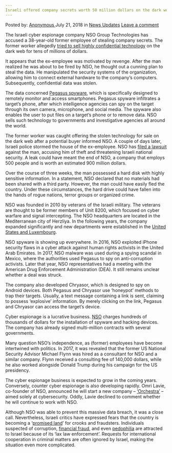 ```yaml
---
Israeli offered company secrets worth 50 million dollars on the dark web
---
```

<article class="post-listing post-26358 post type-post status-publish format-standard has-post-thumbnail hentry category-news-updates tag-1447 tag-company tag-dark tag-dollars tag-israeli tag-million tag-offered tag-secrets tag-web tag-worth">
<div class="post-inner">
<span>Posted by: <a href="https://www.deepdotweb.com/author/anony/" title="">Anonymous </a></span>
<span>July 21, 2018</span>
<span>in <a href="https://www.deepdotweb.com/category/news-updates/" rel="category tag">News Updates</a></span>
<span><a href="https://www.deepdotweb.com/2018/07/21/israeli-offered-company-secrets-worth-50-million-dollars-on-the-dark-web/#respond">Leave a comment</a></span>


<p>The Israeli cyber espionage company NSO Group Technologies has accused a 38-year-old former employee of stealing company secrets. The former worker allegedly <a href="https://www.jpost.com/Israel-News/Cyber-Crime-Israeli-tried-to-sell-secrets-on-dark-web-for-USD-50-million-561704">tried to sell highly confidential technology</a> on the dark web for tens of millions of dollars.<img class="wp-image-26361 aligncenter" src="https://www.deepdotweb.com/wp-content/uploads/2018/07/c-users-gebruiker-desktop-ny-gym-week-51-nso-jpg.jpeg" alt="" srcset="https://www.deepdotweb.com/wp-content/uploads/2018/07/c-users-gebruiker-desktop-ny-gym-week-51-nso-jpg.jpeg 587w, https://www.deepdotweb.com/wp-content/uploads/2018/07/c-users-gebruiker-desktop-ny-gym-week-51-nso-jpg-300x179.jpeg 300w" sizes="(max-width: 587px) 100vw, 587px" /></p>
<p>It appears that the ex-employee was motivated by revenge. After the man realized he was about to be fired by NSO, he thought out a cunning plan to steal the data. He manipulated the security systems of the organization, allowing him to connect external hardware to the company’s computers. Subsequently, confidential data was stolen.</p>
<p>The data concerned <a href="https://www.security.nl/posting/568819/NSO-medewerker+verdacht+van+diefstal+Pegasus-spyware">Pegasus spyware</a>, which is specifically designed to remotely monitor and access smartphones. Pegasus spyware infiltrates a target’s phone, after which intelligence agencies can spy on the target through its own camera, microphone, and social media. The spyware also enables the user to put files on a target’s phone or to remove data. NSO sells such technology to governments and investigative agencies all around the world.</p>
<p>The former worker was caught offering the stolen technology for sale on the dark web after a potential buyer informed NSO. A couple of days later, Israeli police stormed the house of the ex-employee. NSO has <a href="http://go.ynet.co.il/pic/news/cyber123.pdf">filed a lawsuit</a> against the man, accusing him of theft and threatening Israeli national security. A leak could have meant the end of NSO, a company that employs 500 people and is worth an estimated 900 million dollars.</p>
<p>Over the course of three weeks, the man possessed a hard disk with highly sensitive information. In a statement, NSO declared that no materials had been shared with a third party. However, the man could have easily fled the country. Under these circumstances, the hard drive could have fallen into the hands of rogue nations, terror groups or organized crime.</p>
<p>NSO was founded in 2010 by veterans of the Israeli military. The veterans are thought to be former members of Unit 8200, which focused on cyber warfare and signal intercepting. The NSO headquarters are located in the Mediterranean city of Herzliya. In the following years, the company expanded significantly and new departments were established in the <a href="https://www.fastcompany.com/40469864/the-billion-dollar-company-helping-governments-hack-our-phones">United States and Luxembourg</a>.</p>
<p>NSO spyware is showing up everywhere. In 2016, NSO exploited iPhone security flaws in a cyber attack against human rights activists in the United Arab Emirates. In 2017, NSO malware was used during a spying scandal in Mexico, where the authorities used Pegasus to spy on anti-corruption activists. Later that year, NSO representatives had a meeting with the American Drug Enforcement Administration (DEA). It still remains unclear whether a deal was struck.</p>
<p>The company also developed Chryasor, which is designed to spy on Android devices. Both Pegasus and Chryasor use ‘honeypot’ methods to trap their targets. Usually, a text message containing a link is sent, claiming to possess ‘explosive’ information. By merely clicking on the link, Pegasus and Chryasor can access the target’s device.</p>
<p>Cyber espionage is a lucrative business. <a href="https://www.deepdotweb.com/2017/08/22/dea-talks-iphone-hacking-group/">NSO</a> charges hundreds of thousands of dollars for the installation of spyware and hacking devices. The company has already signed multi-million contracts with several governments.</p>
<p>Many question NSO’s independence, as (former) employees have become intertwined with politics. In 2017, it was revealed that the former US National Security Advisor Michael Flynn was hired as a consultant for NSO and a similar company. Flynn received a consulting fee of 140,000 dollars, while he also worked alongside Donald Trump during his campaign for the US presidency.</p>
<p>The cyber espionage business is expected to grow in the coming years. Conversely, counter cyber espionage is also developing rapidly. Omri Lavie, co-founder of NSO, announced he will start a new company – <a href="https://www.reuters.com/article/us-cyber-summit-orchestra/israeli-hacking-firms-founders-to-move-into-cyber-defence-idUSKBN1D22BO">‘Orchestra’</a> – aimed solely at cybersecurity. Oddly, Lavie declined to comment whether he will continue to work with NSO.</p>
<p>Although NSO was able to prevent this massive data breach, it was a close call. Nevertheless, Israeli critics have expressed fears that the country is becoming a ‘<a href="https://www.timesofisrael.com/dont-let-israel-become-the-promised-land-of-impunity-for-crooks-and-fraudsters/">promised land</a>’ for crooks and fraudsters. Individuals suspected of corruption, <a href="https://www.deepdotweb.com/2018/06/06/money-laundering-case-in-israel-leads-to-the-seizure-of-1000-bitcoins/">financial fraud</a>, and even <a href="https://www.independent.co.uk/news/world/israel-safe-haven-paedophiles-jerusalem-sex-abuse-jewish-community-watch-a7445246.html">pedophilia</a> are attracted to Israel because of its ‘lax law enforcement’. Requests for international cooperation in criminal matters are often ignored by Israel, making the situation even more complicated.</p>
</div>
<span style="display:none"><a href="https://www.deepdotweb.com/tag/50/" rel="tag">50</a> <a href="https://www.deepdotweb.com/tag/company/" rel="tag">company</a> <a href="https://www.deepdotweb.com/tag/dark/" rel="tag">dark</a> <a href="https://www.deepdotweb.com/tag/dollars/" rel="tag">dollars</a> <a href="https://www.deepdotweb.com/tag/israeli/" rel="tag">israeli</a> <a href="https://www.deepdotweb.com/tag/million/" rel="tag">million</a> <a href="https://www.deepdotweb.com/tag/offered/" rel="tag">offered</a> <a href="https://www.deepdotweb.com/tag/secrets/" rel="tag">secrets</a> <a href="https://www.deepdotweb.com/tag/web/" rel="tag">web</a> <a href="https://www.deepdotweb.com/tag/worth/" rel="tag">worth</a></span> <span style="display:none" class="updated">2018-07-21</span>
<div style="display:none" class="vcard author" itemprop="author" itemscope itemtype="http://schema.org/Person"><strong class="fn" itemprop="name"><a href="https://www.deepdotweb.com/author/anony/" title="Posts by Anonymous" rel="author">Anonymous</a></strong></div>
</div>
</article>

